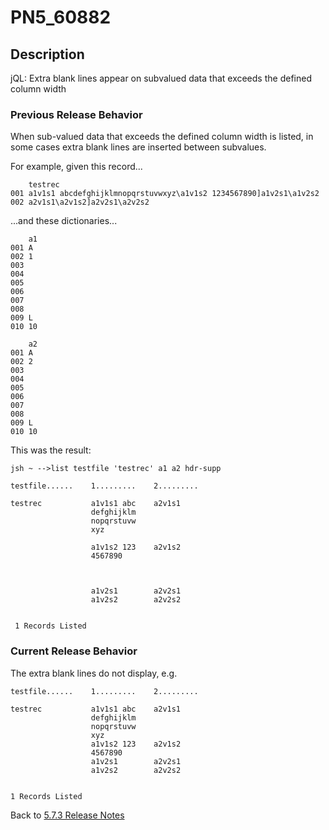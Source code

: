 # PN5_60882

<PageHeader />

## Description

jQL: Extra blank lines appear on subvalued data that exceeds the defined column width

### Previous Release Behavior

When sub-valued data that exceeds the defined column width is listed, in some cases extra blank lines are inserted between subvalues.

For example, given this record...

```
    testrec
001 a1v1s1 abcdefghijklmnopqrstuvwxyz\a1v1s2 1234567890]a1v2s1\a1v2s2
002 a2v1s1\a2v1s2]a2v2s1\a2v2s2
```

...and these dictionaries...

```
    a1
001 A
002 1
003
004
005
006
007
008
009 L
010 10

    a2
001 A
002 2
003
004
005
006
007
008
009 L
010 10
```

This was the result:

```
jsh ~ -->list testfile 'testrec' a1 a2 hdr-supp

testfile......    1.........    2.........

testrec           a1v1s1 abc    a2v1s1
                  defghijklm
                  nopqrstuvw
                  xyz

                  a1v1s2 123    a2v1s2
                  4567890



                  a1v2s1        a2v2s1
                  a1v2s2        a2v2s2


 1 Records Listed
```

### Current Release Behavior

The extra blank lines do not display, e.g.

```
testfile......    1.........    2.........

testrec           a1v1s1 abc    a2v1s1
                  defghijklm
                  nopqrstuvw
                  xyz
                  a1v1s2 123    a2v1s2
                  4567890
                  a1v2s1        a2v2s1
                  a1v2s2        a2v2s2


1 Records Listed
```

Back to [5.7.3 Release Notes](./../README.md)
